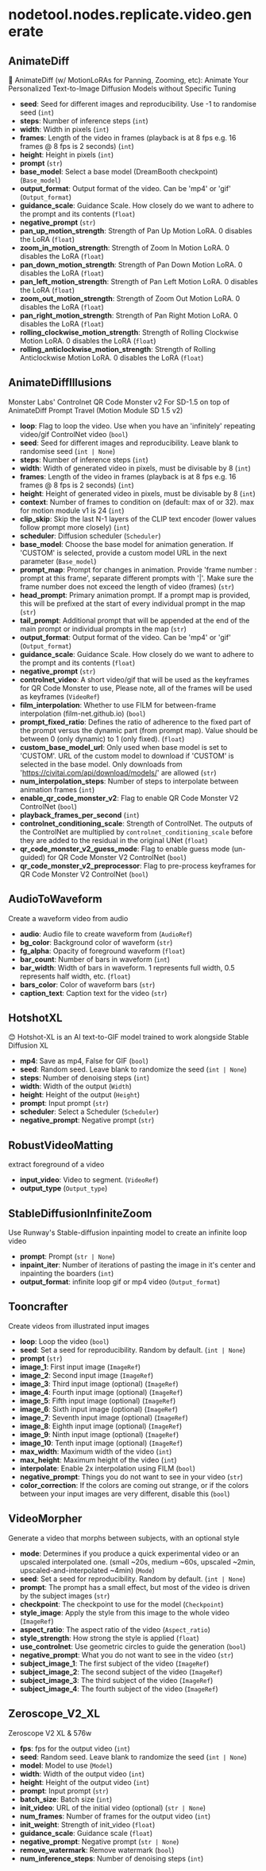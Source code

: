 # nodetool.nodes.replicate.video.generate

## AnimateDiff

🎨 AnimateDiff (w/ MotionLoRAs for Panning, Zooming, etc): Animate Your Personalized Text-to-Image Diffusion Models without Specific Tuning

- **seed**: Seed for different images and reproducibility. Use -1 to randomise seed (`int`)
- **steps**: Number of inference steps (`int`)
- **width**: Width in pixels (`int`)
- **frames**: Length of the video in frames (playback is at 8 fps e.g. 16 frames @ 8 fps is 2 seconds) (`int`)
- **height**: Height in pixels (`int`)
- **prompt** (`str`)
- **base_model**: Select a base model (DreamBooth checkpoint) (`Base_model`)
- **output_format**: Output format of the video. Can be 'mp4' or 'gif' (`Output_format`)
- **guidance_scale**: Guidance Scale. How closely do we want to adhere to the prompt and its contents (`float`)
- **negative_prompt** (`str`)
- **pan_up_motion_strength**: Strength of Pan Up Motion LoRA. 0 disables the LoRA (`float`)
- **zoom_in_motion_strength**: Strength of Zoom In Motion LoRA. 0 disables the LoRA (`float`)
- **pan_down_motion_strength**: Strength of Pan Down Motion LoRA. 0 disables the LoRA (`float`)
- **pan_left_motion_strength**: Strength of Pan Left Motion LoRA. 0 disables the LoRA (`float`)
- **zoom_out_motion_strength**: Strength of Zoom Out Motion LoRA. 0 disables the LoRA (`float`)
- **pan_right_motion_strength**: Strength of Pan Right Motion LoRA. 0 disables the LoRA (`float`)
- **rolling_clockwise_motion_strength**: Strength of Rolling Clockwise Motion LoRA. 0 disables the LoRA (`float`)
- **rolling_anticlockwise_motion_strength**: Strength of Rolling Anticlockwise Motion LoRA. 0 disables the LoRA (`float`)

## AnimateDiffIllusions

Monster Labs' Controlnet QR Code Monster v2 For SD-1.5 on top of AnimateDiff Prompt Travel (Motion Module SD 1.5 v2)

- **loop**: Flag to loop the video. Use when you have an 'infinitely' repeating video/gif ControlNet video (`bool`)
- **seed**: Seed for different images and reproducibility. Leave blank to randomise seed (`int | None`)
- **steps**: Number of inference steps (`int`)
- **width**: Width of generated video in pixels, must be divisable by 8 (`int`)
- **frames**: Length of the video in frames (playback is at 8 fps e.g. 16 frames @ 8 fps is 2 seconds) (`int`)
- **height**: Height of generated video in pixels, must be divisable by 8 (`int`)
- **context**: Number of frames to condition on (default: max of <length> or 32). max for motion module v1 is 24 (`int`)
- **clip_skip**: Skip the last N-1 layers of the CLIP text encoder (lower values follow prompt more closely) (`int`)
- **scheduler**: Diffusion scheduler (`Scheduler`)
- **base_model**: Choose the base model for animation generation. If 'CUSTOM' is selected, provide a custom model URL in the next parameter (`Base_model`)
- **prompt_map**: Prompt for changes in animation. Provide 'frame number : prompt at this frame', separate different prompts with '|'. Make sure the frame number does not exceed the length of video (frames) (`str`)
- **head_prompt**: Primary animation prompt. If a prompt map is provided, this will be prefixed at the start of every individual prompt in the map (`str`)
- **tail_prompt**: Additional prompt that will be appended at the end of the main prompt or individual prompts in the map (`str`)
- **output_format**: Output format of the video. Can be 'mp4' or 'gif' (`Output_format`)
- **guidance_scale**: Guidance Scale. How closely do we want to adhere to the prompt and its contents (`float`)
- **negative_prompt** (`str`)
- **controlnet_video**: A short video/gif that will be used as the keyframes for QR Code Monster to use, Please note, all of the frames will be used as keyframes (`VideoRef`)
- **film_interpolation**: Whether to use FILM for between-frame interpolation (film-net.github.io) (`bool`)
- **prompt_fixed_ratio**: Defines the ratio of adherence to the fixed part of the prompt versus the dynamic part (from prompt map). Value should be between 0 (only dynamic) to 1 (only fixed). (`float`)
- **custom_base_model_url**: Only used when base model is set to 'CUSTOM'. URL of the custom model to download if 'CUSTOM' is selected in the base model. Only downloads from 'https://civitai.com/api/download/models/' are allowed (`str`)
- **num_interpolation_steps**: Number of steps to interpolate between animation frames (`int`)
- **enable_qr_code_monster_v2**: Flag to enable QR Code Monster V2 ControlNet (`bool`)
- **playback_frames_per_second** (`int`)
- **controlnet_conditioning_scale**: Strength of ControlNet. The outputs of the ControlNet are multiplied by `controlnet_conditioning_scale` before they are added to the residual in the original UNet (`float`)
- **qr_code_monster_v2_guess_mode**: Flag to enable guess mode (un-guided) for QR Code Monster V2 ControlNet (`bool`)
- **qr_code_monster_v2_preprocessor**: Flag to pre-process keyframes for QR Code Monster V2 ControlNet (`bool`)

## AudioToWaveform

Create a waveform video from audio

- **audio**: Audio file to create waveform from (`AudioRef`)
- **bg_color**: Background color of waveform (`str`)
- **fg_alpha**: Opacity of foreground waveform (`float`)
- **bar_count**: Number of bars in waveform (`int`)
- **bar_width**: Width of bars in waveform. 1 represents full width, 0.5 represents half width, etc. (`float`)
- **bars_color**: Color of waveform bars (`str`)
- **caption_text**: Caption text for the video (`str`)

## HotshotXL

😊 Hotshot-XL is an AI text-to-GIF model trained to work alongside Stable Diffusion XL

- **mp4**: Save as mp4, False for GIF (`bool`)
- **seed**: Random seed. Leave blank to randomize the seed (`int | None`)
- **steps**: Number of denoising steps (`int`)
- **width**: Width of the output (`Width`)
- **height**: Height of the output (`Height`)
- **prompt**: Input prompt (`str`)
- **scheduler**: Select a Scheduler (`Scheduler`)
- **negative_prompt**: Negative prompt (`str`)

## RobustVideoMatting

extract foreground of a video

- **input_video**: Video to segment. (`VideoRef`)
- **output_type** (`Output_type`)

## StableDiffusionInfiniteZoom

Use Runway's Stable-diffusion inpainting model to create an infinite loop video

- **prompt**: Prompt (`str | None`)
- **inpaint_iter**: Number of iterations of pasting the image in it's center and inpainting the boarders (`int`)
- **output_format**: infinite loop gif or mp4 video (`Output_format`)

## Tooncrafter

Create videos from illustrated input images

- **loop**: Loop the video (`bool`)
- **seed**: Set a seed for reproducibility. Random by default. (`int | None`)
- **prompt** (`str`)
- **image_1**: First input image (`ImageRef`)
- **image_2**: Second input image (`ImageRef`)
- **image_3**: Third input image (optional) (`ImageRef`)
- **image_4**: Fourth input image (optional) (`ImageRef`)
- **image_5**: Fifth input image (optional) (`ImageRef`)
- **image_6**: Sixth input image (optional) (`ImageRef`)
- **image_7**: Seventh input image (optional) (`ImageRef`)
- **image_8**: Eighth input image (optional) (`ImageRef`)
- **image_9**: Ninth input image (optional) (`ImageRef`)
- **image_10**: Tenth input image (optional) (`ImageRef`)
- **max_width**: Maximum width of the video (`int`)
- **max_height**: Maximum height of the video (`int`)
- **interpolate**: Enable 2x interpolation using FILM (`bool`)
- **negative_prompt**: Things you do not want to see in your video (`str`)
- **color_correction**: If the colors are coming out strange, or if the colors between your input images are very different, disable this (`bool`)

## VideoMorpher

Generate a video that morphs between subjects, with an optional style

- **mode**: Determines if you produce a quick experimental video or an upscaled interpolated one. (small ~20s, medium ~60s, upscaled ~2min, upscaled-and-interpolated ~4min) (`Mode`)
- **seed**: Set a seed for reproducibility. Random by default. (`int | None`)
- **prompt**: The prompt has a small effect, but most of the video is driven by the subject images (`str`)
- **checkpoint**: The checkpoint to use for the model (`Checkpoint`)
- **style_image**: Apply the style from this image to the whole video (`ImageRef`)
- **aspect_ratio**: The aspect ratio of the video (`Aspect_ratio`)
- **style_strength**: How strong the style is applied (`float`)
- **use_controlnet**: Use geometric circles to guide the generation (`bool`)
- **negative_prompt**: What you do not want to see in the video (`str`)
- **subject_image_1**: The first subject of the video (`ImageRef`)
- **subject_image_2**: The second subject of the video (`ImageRef`)
- **subject_image_3**: The third subject of the video (`ImageRef`)
- **subject_image_4**: The fourth subject of the video (`ImageRef`)

## Zeroscope_V2_XL

Zeroscope V2 XL & 576w

- **fps**: fps for the output video (`int`)
- **seed**: Random seed. Leave blank to randomize the seed (`int | None`)
- **model**: Model to use (`Model`)
- **width**: Width of the output video (`int`)
- **height**: Height of the output video (`int`)
- **prompt**: Input prompt (`str`)
- **batch_size**: Batch size (`int`)
- **init_video**: URL of the initial video (optional) (`str | None`)
- **num_frames**: Number of frames for the output video (`int`)
- **init_weight**: Strength of init_video (`float`)
- **guidance_scale**: Guidance scale (`float`)
- **negative_prompt**: Negative prompt (`str | None`)
- **remove_watermark**: Remove watermark (`bool`)
- **num_inference_steps**: Number of denoising steps (`int`)

